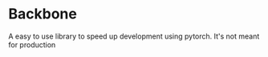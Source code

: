 # Backbone

A easy to use library to speed up development using pytorch. It's not meant for production